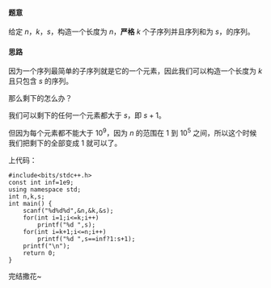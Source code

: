 #### 题意

给定 $n$，$k$，$s$，构造一个长度为 $n$，**严格** $k$ 个子序列并且序列和为 $s$，的序列。

#### 思路

因为一个序列最简单的子序列就是它的一个元素，因此我们可以构造一个长度为 $k$ 且只包含 $s$ 的序列。

那么剩下的怎么办？

我们可以剩下的任何一个元素都大于 $s$，即 $s+1$。

但因为每个元素都不能大于 $10^9$，因为 $n$ 的范围在 $1$ 到 $10^5$ 之间，所以这个时候我们把剩下的全部变成 $1$ 就可以了。

上代码：
```
#include<bits/stdc++.h>
const int inf=1e9;
using namespace std;
int n,k,s;
int main() {
	scanf("%d%d%d",&n,&k,&s);
	for(int i=1;i<=k;i++)
		printf("%d ",s);
	for(int i=k+1;i<=n;i++)
		printf("%d ",s==inf?1:s+1);
	printf("\n");
	return 0;
}
```
完结撒花~
